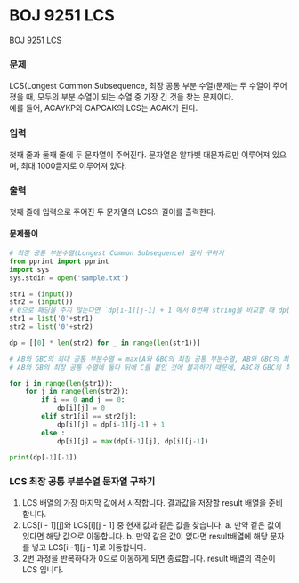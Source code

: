 # BOJ 9251 LCS

[BOJ 9251 LCS](https://www.acmicpc.net/problem/9251)

### 문제

LCS(Longest Common Subsequence, 최장 공통 부분 수열)문제는 두 수열이 주어졌을 때, 모두의 부분 수열이 되는 수열 중 가장 긴 것을 찾는 문제이다.  
예를 들어, ACAYKP와 CAPCAK의 LCS는 ACAK가 된다.

### 입력

첫째 줄과 둘째 줄에 두 문자열이 주어진다. 문자열은 알파벳 대문자로만 이루어져 있으며, 최대 1000글자로 이루어져 있다.

### 출력

첫째 줄에 입력으로 주어진 두 문자열의 LCS의 길이를 출력한다.

#### 문제풀이

```python
# 최장 공통 부분수열(Longest Common Subsequence) 길이 구하기
from pprint import pprint
import sys
sys.stdin = open('sample.txt')

str1 = (input())
str2 = (input())
# 0으로 패딩을 주지 않는다면 `dp[i-1][j-1] + 1`에서 0번째 string을 비교할 때 dp[-1][0]의 값을 가져와서 비교 대상이 옳지 않다. 따라서 패딩을 꼭 주어야 한다.
str1 = list('0'+str1)
str2 = list('0'+str2)

dp = [[0] * len(str2) for _ in range(len(str1))]

# AB와 GBC의 최대 공통 부분수열 = max(A와 GBC의 최장 공통 부분수열, AB와 GBC의 최장 공통 부분수열)
# AB와 GB의 최장 공통 수열에 둘다 뒤에 C를 붙인 것에 불과하기 때문에, ABC와 GBC의 최대 공통 부분수열 = AB와 GB의 최대 공통 부분수열 + 1

for i in range(len(str1)):
    for j in range(len(str2)):
        if i == 0 and j == 0:
            dp[i][j] = 0
        elif str1[i] == str2[j]:
            dp[i][j] = dp[i-1][j-1] + 1
        else :
            dp[i][j] = max(dp[i-1][j], dp[i][j-1])

print(dp[-1][-1])
```

### LCS 최장 공통 부분수열 문자열 구하기

1. LCS 배열의 가장 마지막 값에서 시작합니다. 결과값을 저장할 result 배열을 준비합니다.
2. LCS[i - 1][j]와 LCS[i][j - 1] 중 현재 값과 같은 값을 찾습니다.
   a. 만약 같은 값이 있다면 해당 값으로 이동합니다.
   b. 만약 같은 값이 없다면 result배열에 해당 문자를 넣고 LCS[i -1][j - 1]로 이동합니다.
3. 2번 과정을 반복하다가 0으로 이동하게 되면 종료합니다. result 배열의 역순이 LCS 입니다.
